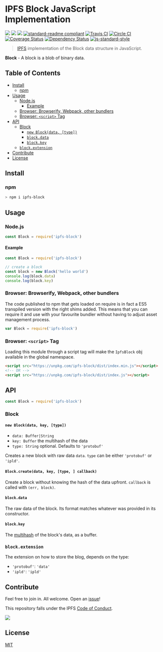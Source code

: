# IPFS Block JavaScript Implementation

[![](https://img.shields.io/badge/made%20by-Protocol%20Labs-blue.svg?style=flat-square)](http://ipn.io)
[![](https://img.shields.io/badge/project-IPFS-blue.svg?style=flat-square)](http://ipfs.io/)
[![](https://img.shields.io/badge/freenode-%23ipfs-blue.svg?style=flat-square)](http://webchat.freenode.net/?channels=%23ipfs)
[![standard-readme compliant](https://img.shields.io/badge/standard--readme-OK-green.svg?style=flat-square)](https://github.com/RichardLitt/standard-readme)
[![Travis CI](https://travis-ci.org/ipfs/js-ipfs-block.svg?branch=master)](https://travis-ci.org/ipfs/js-ipfs-block)
[![Circle CI](https://circleci.com/gh/ipfs/js-ipfs-block.svg?style=svg)](https://circleci.com/gh/ipfs/js-ipfs-block)
[![Coverage Status](https://coveralls.io/repos/github/ipfs/js-ipfs-block/badge.svg?branch=master)](https://coveralls.io/github/ipfs/js-ipfs-block?branch=master)
[![Dependency Status](https://david-dm.org/ipfs/js-ipfs-block.svg?style=flat-square)](https://david-dm.org/ipfs/js-ipfs-block)
[![js-standard-style](https://img.shields.io/badge/code%20style-standard-brightgreen.svg?style=flat-square)](https://github.com/feross/standard)

> [IPFS][ipfs] implementation of the Block data structure in JavaScript.

**Block** - A block is a blob of binary data.

## Table of Contents

- [Install](#install)
  - [npm](#npm)
- [Usage](#usage)
  - [Node.js](#nodejs)
    - [Example](#example)
  - [Browser: Browserify, Webpack, other bundlers](#browser-browserify-webpack-other-bundlers)
  - [Browser: `<script>` Tag](#browser-script-tag)
- [API](#api)
  - [Block](#block)
    - [`new Block(data, [type])`](#new-blockdata-type)
    - [`block.data`](#blockdata)
    - [`block.key`](#blockkey)
  - [`block.extension`](#blockextension)
- [Contribute](#contribute)
- [License](#license)

## Install

### npm

```sh
> npm i ipfs-block
```

## Usage

### Node.js

```js
const Block = require('ipfs-block')
```

#### Example

```js
const Block = require('ipfs-block')

// create a block
const block = new Block('hello world')
console.log(block.data)
console.log(block.key)
```

### Browser: Browserify, Webpack, other bundlers

The code published to npm that gets loaded on require is in fact a ES5
transpiled version with the right shims added. This means that you can require
it and use with your favourite bundler without having to adjust asset management
process.

```js
var Block = require('ipfs-block')
```

### Browser: `<script>` Tag

Loading this module through a script tag will make the `IpfsBlock` obj available in
the global namespace.

```html
<script src="https://unpkg.com/ipfs-block/dist/index.min.js"></script>
<!-- OR -->
<script src="https://unpkg.com/ipfs-block/dist/index.js"></script>
```

## API

```js
const Block = require('ipfs-block')
```

### Block

#### `new Block(data, key, [type])`

- `data: Buffer|String`
- `key: Buffer` the multihash of the data
- `type: String` optional. Defaults to `'protobuf'`

Creates a new block with raw data `data`. `type` can be either `'protobuf'` or `'ipld'`.

#### `Block.create(data, key, [type, ] callback)`

Create a block without knowing the hash of the data upfront. `callback` is called with `(err, block)`.

#### `block.data`

The raw data of the block. Its format matches whatever was provided in its
constructor.

#### `block.key`

The [multihash][multihash] of the block's data, as a buffer.


### `block.extension`

The extension on how to store the blog, depends on the type:

- `'protobuf'`: `'data'`
- `'ipld'`: `'ipld'`

[ipfs]: https://ipfs.io
[multihash]: https://github.com/jbenet/js-multihash

## Contribute

Feel free to join in. All welcome. Open an [issue](https://github.com/ipfs/js-ipfs-block/issues)!

This repository falls under the IPFS [Code of Conduct](https://github.com/ipfs/community/blob/master/code-of-conduct.md).

[![](https://cdn.rawgit.com/jbenet/contribute-ipfs-gif/master/img/contribute.gif)](https://github.com/ipfs/community/blob/master/contributing.md)

## License

[MIT](LICENSE)
